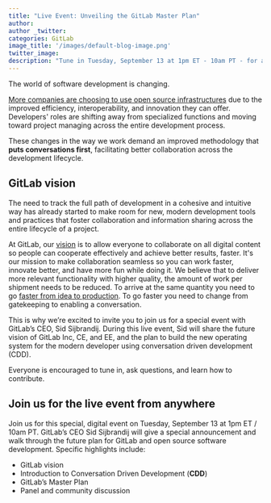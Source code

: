 ```yaml
---
title: "Live Event: Unveiling the GitLab Master Plan"
author: 
author _twitter: 
categories: GitLab
image_title: '/images/default-blog-image.png'
twitter_image:
description: "Tune in Tuesday, September 13 at 1pm ET - 10am PT - for a special live event with GitLab CEO Sid Sijbrandij"
---
```


The world of software development is changing.

[More companies are choosing to use open source infrastructures][black-duck-survey]
due to the improved efficiency, interoperability, and innovation they can offer.
Developers' roles are shifting away from specialized functions and moving toward
project managing across the entire development process. 

These changes in the way we work demand an improved methodology that **puts
conversations first**, facilitating better collaboration across the development lifecycle.

<!-- more -->

## GitLab vision

The need to track the full path of development in a cohesive and intuitive way has already
started to make room for new, modern development tools and practices that foster
collaboration and information sharing across the entire lifecycle of a project.

At GitLab, our [vision][gitlab-vision] is to allow everyone to collaborate on all
digital content so people can cooperate effectively and achieve better results,
faster. It's our mission to make collaboration seamless so you can work faster,
innovate better, and have more fun while doing it. We believe that to deliver
more relevant functionality with higher quality, the amount of work per shipment
needs to be reduced. To arrive at the same quantity you need to go [faster from idea
to production][post-ci-cd]. To go faster you need to change from gatekeeping to enabling a conversation.

This is why we’re excited to invite you to join us for a special event with
GitLab’s CEO, Sid Sijbrandij. During this live event, Sid will share the
future vision of GitLab Inc, CE, and EE, and the plan to build the new operating
system for the modern developer using conversation driven development (CDD).

Everyone is encouraged to tune in, ask questions, and learn how to contribute.

## Join us for the live event from anywhere 

Join us for this special, digital event on Tuesday, September 13 at 1pm ET / 10am PT.
GitLab’s CEO Sid Sijbrandij will give a special announcement and walk through the
future plan for GitLab and open source software development. Specific highlights include:

- GitLab vision
- Introduction to Conversation Driven Development (**CDD**)
- GitLab’s Master Plan
- Panel and community discussion

<!-- identifiers -->

[black-duck-survey]: https://www.blackducksoftware.com/2016-future-of-open-source
[gitlab-vision]: https://about.gitlab.com/direction/#vision
[post-ci-cd]: https://about.gitlab.com/2016/08/05/continuous-integration-delivery-and-deployment-with-gitlab/
<!-- [event-page]: -->